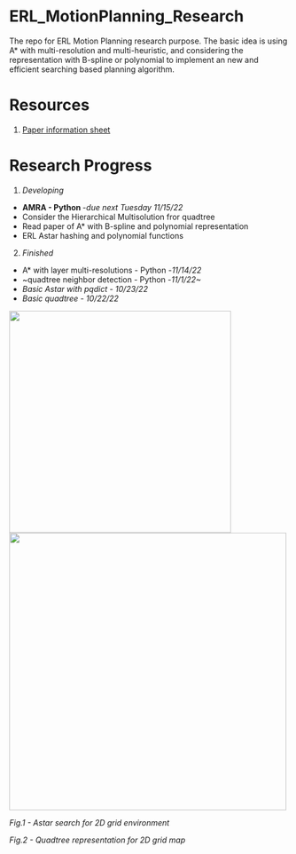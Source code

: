 # ERL_MotionPlanning_Research
The repo for ERL Motion Planning research purpose. The basic idea is using A* with multi-resolution and multi-heuristic, and considering the representation with B-spline or polynomial to implement an new and efficient searching based planning algorithm. 

# Resources
1. [Paper information sheet](https://docs.google.com/spreadsheets/d/1IRYJZ6WaMaAuhjZbF75SBkTqgYXFK5Hsw_hJimeEKH4/edit#gid=0)

# Research Progress

1. <i>Developing</i>
  - <b>AMRA - Python </b> -<i>due next Tuesday 11/15/22</i>
  - Consider the Hierarchical Multisolution fror quadtree
  - Read paper of A* with B-spline and polynomial representation
  - ERL Astar hashing and polynomial functions
  
2. <i>Finished</i>
  - A* with layer multi-resolutions - Python -<i>11/14/22</i>
  - ~quadtree neighbor detection - Python </b> -<i>11/1/22~
  - Basic Astar with pqdict - <i>10/23/22</i>
  - Basic quadtree - <i>10/22/22</i>
  
<p float="left">
  <img src="https://user-images.githubusercontent.com/89951560/199207352-1d6ee12a-16e4-4997-8745-3a38be853add.png" width="400" />
  <img src="https://user-images.githubusercontent.com/89951560/199207378-85d7639f-5fec-4cc9-bb5d-a015f0d1daad.png" width="500" /> 
</p>

<p float="left">
  Fig.1 - Astar search for 2D grid environment 
  
  Fig.2 - Quadtree representation for 2D grid map
</p>
